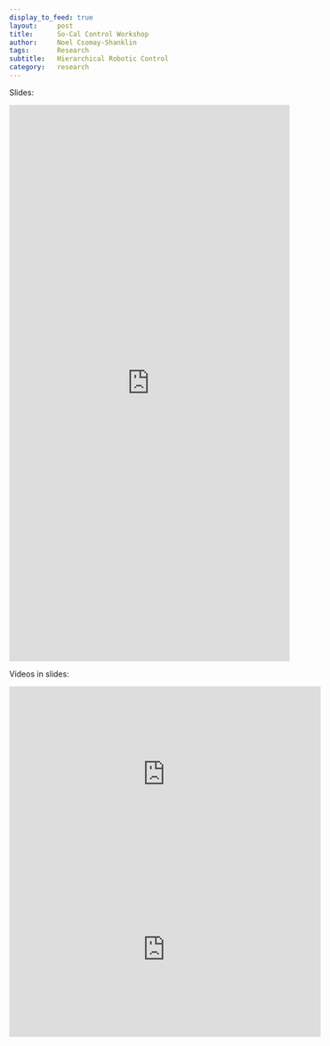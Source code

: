 ```yaml
---
display_to_feed: true
layout:     post
title:      So-Cal Control Workshop
author:     Noel Csomay-Shanklin
tags: 		Research
subtitle:  	Hierarchical Robotic Control
category:   research
---
```

Slides:
<iframe style="width:100%" height="1000px" src="https://noelc-s.github.io/website/img/SoCalControlWorkshop.pdf" frameborder="0" allowfullscreen></iframe>

Videos in slides:


<iframe width="560" height="315" src="https://www.youtube.com/embed/k3YuoKA4HNk?si=2zA41yV-v0AWrf2K" title="YouTube video player" frameborder="0" allow="accelerometer; autoplay; clipboard-write; encrypted-media; gyroscope; picture-in-picture; web-share" referrerpolicy="strict-origin-when-cross-origin" allowfullscreen></iframe>

<iframe width="560" height="315" src="https://www.youtube.com/embed/TrScjfhp3G4?si=fBT0Mir-0YQONGKV" title="YouTube video player" frameborder="0" allow="accelerometer; autoplay; clipboard-write; encrypted-media; gyroscope; picture-in-picture; web-share" referrerpolicy="strict-origin-when-cross-origin" allowfullscreen></iframe>